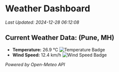 
# Weather Dashboard

_Last Updated: 2024-12-28 06:12:08_

## Current Weather Data: (Pune, MH)
- **Temperature:** 26.9 °C ![Temperature Badge](https://img.shields.io/badge/Temperature-Medium%20Temp-green)
- **Wind Speed:** 12.4 km/h ![Wind Speed Badge](https://img.shields.io/badge/Wind%20Speed-Low%20Wind-blue)

*Powered by Open-Meteo API*
